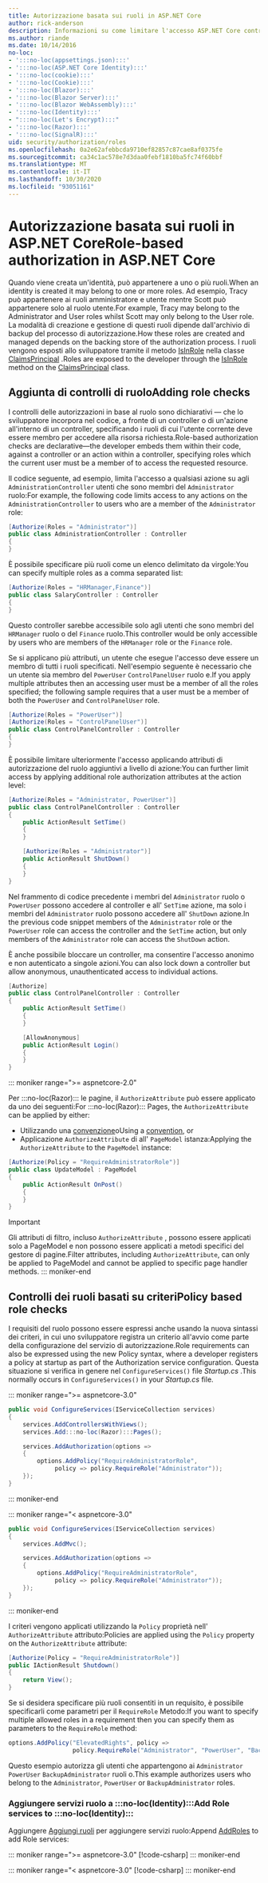 ```yaml
---
title: Autorizzazione basata sui ruoli in ASP.NET Core
author: rick-anderson
description: Informazioni su come limitare l'accesso ASP.NET Core controller e le azioni passando i ruoli all'attributo di autorizzazione.
ms.author: riande
ms.date: 10/14/2016
no-loc:
- ':::no-loc(appsettings.json):::'
- ':::no-loc(ASP.NET Core Identity):::'
- ':::no-loc(cookie):::'
- ':::no-loc(Cookie):::'
- ':::no-loc(Blazor):::'
- ':::no-loc(Blazor Server):::'
- ':::no-loc(Blazor WebAssembly):::'
- ':::no-loc(Identity):::'
- ":::no-loc(Let's Encrypt):::"
- ':::no-loc(Razor):::'
- ':::no-loc(SignalR):::'
uid: security/authorization/roles
ms.openlocfilehash: 0a2e62afebbcda9710ef82857c87cae8af0375fe
ms.sourcegitcommit: ca34c1ac578e7d3daa0febf1810ba5fc74f60bbf
ms.translationtype: MT
ms.contentlocale: it-IT
ms.lasthandoff: 10/30/2020
ms.locfileid: "93051161"
---
```

# <a name="role-based-authorization-in-aspnet-core"></a><span data-ttu-id="32ece-103">Autorizzazione basata sui ruoli in ASP.NET Core</span><span class="sxs-lookup"><span data-stu-id="32ece-103">Role-based authorization in ASP.NET Core</span></span>

<a name="security-authorization-role-based"></a>

<span data-ttu-id="32ece-104">Quando viene creata un'identità, può appartenere a uno o più ruoli.</span><span class="sxs-lookup"><span data-stu-id="32ece-104">When an identity is created it may belong to one or more roles.</span></span> <span data-ttu-id="32ece-105">Ad esempio, Tracy può appartenere ai ruoli amministratore e utente mentre Scott può appartenere solo al ruolo utente.</span><span class="sxs-lookup"><span data-stu-id="32ece-105">For example, Tracy may belong to the Administrator and User roles whilst Scott may only belong to the User role.</span></span> <span data-ttu-id="32ece-106">La modalità di creazione e gestione di questi ruoli dipende dall'archivio di backup del processo di autorizzazione.</span><span class="sxs-lookup"><span data-stu-id="32ece-106">How these roles are created and managed depends on the backing store of the authorization process.</span></span> <span data-ttu-id="32ece-107">I ruoli vengono esposti allo sviluppatore tramite il metodo [IsInRole](/dotnet/api/system.security.principal.genericprincipal.isinrole) nella classe [ClaimsPrincipal](/dotnet/api/system.security.claims.claimsprincipal) .</span><span class="sxs-lookup"><span data-stu-id="32ece-107">Roles are exposed to the developer through the [IsInRole](/dotnet/api/system.security.principal.genericprincipal.isinrole) method on the [ClaimsPrincipal](/dotnet/api/system.security.claims.claimsprincipal) class.</span></span>

## <a name="adding-role-checks"></a><span data-ttu-id="32ece-108">Aggiunta di controlli di ruolo</span><span class="sxs-lookup"><span data-stu-id="32ece-108">Adding role checks</span></span>

<span data-ttu-id="32ece-109">I controlli delle autorizzazioni in base al ruolo sono dichiarativi &mdash; che lo sviluppatore incorpora nel codice, a fronte di un controller o di un'azione all'interno di un controller, specificando i ruoli di cui l'utente corrente deve essere membro per accedere alla risorsa richiesta.</span><span class="sxs-lookup"><span data-stu-id="32ece-109">Role-based authorization checks are declarative&mdash;the developer embeds them within their code, against a controller or an action within a controller, specifying roles which the current user must be a member of to access the requested resource.</span></span>

<span data-ttu-id="32ece-110">Il codice seguente, ad esempio, limita l'accesso a qualsiasi azione su agli `AdministrationController` utenti che sono membri del `Administrator` ruolo:</span><span class="sxs-lookup"><span data-stu-id="32ece-110">For example, the following code limits access to any actions on the `AdministrationController` to users who are a member of the `Administrator` role:</span></span>

```csharp
[Authorize(Roles = "Administrator")]
public class AdministrationController : Controller
{
}
```

<span data-ttu-id="32ece-111">È possibile specificare più ruoli come un elenco delimitato da virgole:</span><span class="sxs-lookup"><span data-stu-id="32ece-111">You can specify multiple roles as a comma separated list:</span></span>

```csharp
[Authorize(Roles = "HRManager,Finance")]
public class SalaryController : Controller
{
}
```

<span data-ttu-id="32ece-112">Questo controller sarebbe accessibile solo agli utenti che sono membri del `HRManager` ruolo o del `Finance` ruolo.</span><span class="sxs-lookup"><span data-stu-id="32ece-112">This controller would be only accessible by users who are members of the `HRManager` role or the `Finance` role.</span></span>

<span data-ttu-id="32ece-113">Se si applicano più attributi, un utente che esegue l'accesso deve essere un membro di tutti i ruoli specificati. Nell'esempio seguente è necessario che un utente sia membro del `PowerUser` `ControlPanelUser` ruolo e.</span><span class="sxs-lookup"><span data-stu-id="32ece-113">If you apply multiple attributes then an accessing user must be a member of all the roles specified; the following sample requires that a user must be a member of both the `PowerUser` and `ControlPanelUser` role.</span></span>

```csharp
[Authorize(Roles = "PowerUser")]
[Authorize(Roles = "ControlPanelUser")]
public class ControlPanelController : Controller
{
}
```

<span data-ttu-id="32ece-114">È possibile limitare ulteriormente l'accesso applicando attributi di autorizzazione del ruolo aggiuntivi a livello di azione:</span><span class="sxs-lookup"><span data-stu-id="32ece-114">You can further limit access by applying additional role authorization attributes at the action level:</span></span>

```csharp
[Authorize(Roles = "Administrator, PowerUser")]
public class ControlPanelController : Controller
{
    public ActionResult SetTime()
    {
    }

    [Authorize(Roles = "Administrator")]
    public ActionResult ShutDown()
    {
    }
}
```

<span data-ttu-id="32ece-115">Nel frammento di codice precedente i membri del `Administrator` ruolo o `PowerUser` possono accedere al controller e all' `SetTime` azione, ma solo i membri del `Administrator` ruolo possono accedere all' `ShutDown` azione.</span><span class="sxs-lookup"><span data-stu-id="32ece-115">In the previous code snippet members of the `Administrator` role or the `PowerUser` role can access the controller and the `SetTime` action, but only members of the `Administrator` role can access the `ShutDown` action.</span></span>

<span data-ttu-id="32ece-116">È anche possibile bloccare un controller, ma consentire l'accesso anonimo e non autenticato a singole azioni.</span><span class="sxs-lookup"><span data-stu-id="32ece-116">You can also lock down a controller but allow anonymous, unauthenticated access to individual actions.</span></span>

```csharp
[Authorize]
public class ControlPanelController : Controller
{
    public ActionResult SetTime()
    {
    }

    [AllowAnonymous]
    public ActionResult Login()
    {
    }
}
```

::: moniker range=">= aspnetcore-2.0"

<span data-ttu-id="32ece-117">Per :::no-loc(Razor)::: le pagine, il `AuthorizeAttribute` può essere applicato da uno dei seguenti:</span><span class="sxs-lookup"><span data-stu-id="32ece-117">For :::no-loc(Razor)::: Pages, the `AuthorizeAttribute` can be applied by either:</span></span>

* <span data-ttu-id="32ece-118">Utilizzando una [convenzione](xref:razor-pages/razor-pages-conventions#page-model-action-conventions)o</span><span class="sxs-lookup"><span data-stu-id="32ece-118">Using a [convention](xref:razor-pages/razor-pages-conventions#page-model-action-conventions), or</span></span>
* <span data-ttu-id="32ece-119">Applicazione `AuthorizeAttribute` di all' `PageModel` istanza:</span><span class="sxs-lookup"><span data-stu-id="32ece-119">Applying the `AuthorizeAttribute` to the `PageModel` instance:</span></span>

```csharp
[Authorize(Policy = "RequireAdministratorRole")]
public class UpdateModel : PageModel
{
    public ActionResult OnPost()
    {
    }
}
```

> [!IMPORTANT]
> <span data-ttu-id="32ece-120">Gli attributi di filtro, incluso `AuthorizeAttribute` , possono essere applicati solo a PageModel e non possono essere applicati a metodi specifici del gestore di pagine.</span><span class="sxs-lookup"><span data-stu-id="32ece-120">Filter attributes, including `AuthorizeAttribute`, can only be applied to PageModel and cannot be applied to specific page handler methods.</span></span>
::: moniker-end

<a name="security-authorization-role-policy"></a>

## <a name="policy-based-role-checks"></a><span data-ttu-id="32ece-121">Controlli dei ruoli basati su criteri</span><span class="sxs-lookup"><span data-stu-id="32ece-121">Policy based role checks</span></span>

<span data-ttu-id="32ece-122">I requisiti del ruolo possono essere espressi anche usando la nuova sintassi dei criteri, in cui uno sviluppatore registra un criterio all'avvio come parte della configurazione del servizio di autorizzazione.</span><span class="sxs-lookup"><span data-stu-id="32ece-122">Role requirements can also be expressed using the new Policy syntax, where a developer registers a policy at startup as part of the Authorization service configuration.</span></span> <span data-ttu-id="32ece-123">Questa situazione si verifica in genere nel `ConfigureServices()` file *Startup.cs* .</span><span class="sxs-lookup"><span data-stu-id="32ece-123">This normally occurs in `ConfigureServices()` in your *Startup.cs* file.</span></span>

::: moniker range=">= aspnetcore-3.0"
```csharp
public void ConfigureServices(IServiceCollection services)
{
    services.AddControllersWithViews();
    services.Add:::no-loc(Razor):::Pages();

    services.AddAuthorization(options =>
    {
        options.AddPolicy("RequireAdministratorRole",
             policy => policy.RequireRole("Administrator"));
    });
}
```
::: moniker-end

::: moniker range="< aspnetcore-3.0"
```csharp
public void ConfigureServices(IServiceCollection services)
{
    services.AddMvc();

    services.AddAuthorization(options =>
    {
        options.AddPolicy("RequireAdministratorRole",
             policy => policy.RequireRole("Administrator"));
    });
}
```
::: moniker-end

<span data-ttu-id="32ece-124">I criteri vengono applicati utilizzando la `Policy` proprietà nell' `AuthorizeAttribute` attributo:</span><span class="sxs-lookup"><span data-stu-id="32ece-124">Policies are applied using the `Policy` property on the `AuthorizeAttribute` attribute:</span></span>

```csharp
[Authorize(Policy = "RequireAdministratorRole")]
public IActionResult Shutdown()
{
    return View();
}
```

<span data-ttu-id="32ece-125">Se si desidera specificare più ruoli consentiti in un requisito, è possibile specificarli come parametri per il `RequireRole` Metodo:</span><span class="sxs-lookup"><span data-stu-id="32ece-125">If you want to specify multiple allowed roles in a requirement then you can specify them as parameters to the `RequireRole` method:</span></span>

```csharp
options.AddPolicy("ElevatedRights", policy =>
                  policy.RequireRole("Administrator", "PowerUser", "BackupAdministrator"));
```

<span data-ttu-id="32ece-126">Questo esempio autorizza gli utenti che appartengono ai `Administrator` `PowerUser` `BackupAdministrator` ruoli o.</span><span class="sxs-lookup"><span data-stu-id="32ece-126">This example authorizes users who belong to the `Administrator`, `PowerUser` or `BackupAdministrator` roles.</span></span>

### <a name="add-role-services-to-no-locidentity"></a><span data-ttu-id="32ece-127">Aggiungere servizi ruolo a :::no-loc(Identity):::</span><span class="sxs-lookup"><span data-stu-id="32ece-127">Add Role services to :::no-loc(Identity):::</span></span>

<span data-ttu-id="32ece-128">Aggiungere [Aggiungi ruoli](/dotnet/api/microsoft.aspnetcore.identity.identitybuilder.addroles#Microsoft_AspNetCore_:::no-loc(Identity):::_:::no-loc(Identity):::Builder_AddRoles__1) per aggiungere servizi ruolo:</span><span class="sxs-lookup"><span data-stu-id="32ece-128">Append [AddRoles](/dotnet/api/microsoft.aspnetcore.identity.identitybuilder.addroles#Microsoft_AspNetCore_:::no-loc(Identity):::_:::no-loc(Identity):::Builder_AddRoles__1) to add Role services:</span></span>

::: moniker range=">= aspnetcore-3.0"
[!code-csharp[](roles/samples/3_0/Startup.cs?name=snippet&highlight=7)]
::: moniker-end

::: moniker range="< aspnetcore-3.0"
[!code-csharp[](roles/samples/2_2/Startup.cs?name=snippet&highlight=7)]
::: moniker-end

